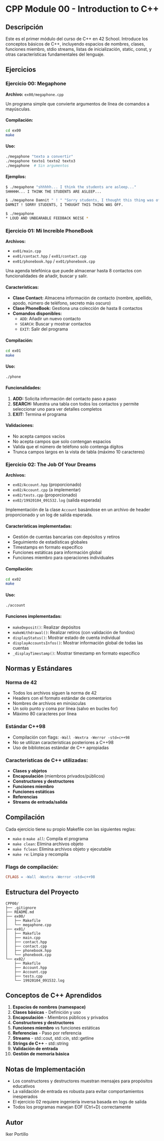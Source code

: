# CPP Module 00 - Introduction to C++

## Descripción
Este es el primer módulo del curso de C++ en 42 School. Introduce los conceptos básicos de C++, incluyendo espacios de nombres, clases, funciones miembro, stdio streams, listas de inicialización, static, const, y otras características fundamentales del lenguaje.

## Ejercicios

### Ejercicio 00: Megaphone
**Archivo:** `ex00/megaphone.cpp`

Un programa simple que convierte argumentos de línea de comandos a mayúsculas.

#### Compilación:
```bash
cd ex00
make
```

#### Uso:
```bash
./megaphone "texto a convertir"
./megaphone texto1 texto2 texto3
./megaphone  # Sin argumentos
```

#### Ejemplos:
```bash
$ ./megaphone "shhhhh... I think the students are asleep..."
SHHHHH... I THINK THE STUDENTS ARE ASLEEP...

$ ./megaphone Damnit " ! " "Sorry students, I thought this thing was off."
DAMNIT ! SORRY STUDENTS, I THOUGHT THIS THING WAS OFF.

$ ./megaphone
* LOUD AND UNBEARABLE FEEDBACK NOISE *
```

### Ejercicio 01: Mi Increíble PhoneBook
**Archivos:** 
- `ex01/main.cpp`
- `ex01/contact.hpp` / `ex01/contact.cpp`
- `ex01/phonebook.hpp` / `ex01/phonebook.cpp`

Una agenda telefónica que puede almacenar hasta 8 contactos con funcionalidades de añadir, buscar y salir.

#### Características:
- **Clase Contact:** Almacena información de contacto (nombre, apellido, apodo, número de teléfono, secreto más oscuro)
- **Clase PhoneBook:** Gestiona una colección de hasta 8 contactos
- **Comandos disponibles:**
  - `ADD`: Añadir un nuevo contacto
  - `SEARCH`: Buscar y mostrar contactos
  - `EXIT`: Salir del programa

#### Compilación:
```bash
cd ex01
make
```

#### Uso:
```bash
./phone
```

#### Funcionalidades:
1. **ADD:** Solicita información del contacto paso a paso
2. **SEARCH:** Muestra una tabla con todos los contactos y permite seleccionar uno para ver detalles completos
3. **EXIT:** Termina el programa

#### Validaciones:
- No acepta campos vacíos
- No acepta campos que solo contengan espacios
- Valida que el número de teléfono solo contenga dígitos
- Trunca campos largos en la vista de tabla (máximo 10 caracteres)

### Ejercicio 02: The Job Of Your Dreams
**Archivos:**
- `ex02/Account.hpp` (proporcionado)
- `ex02/Account.cpp` (a implementar)
- `ex02/tests.cpp` (proporcionado)
- `ex02/19920104_091532.log` (salida esperada)

Implementación de la clase `Account` basándose en un archivo de header proporcionado y un log de salida esperada.

#### Características implementadas:
- Gestión de cuentas bancarias con depósitos y retiros
- Seguimiento de estadísticas globales
- Timestamps en formato específico
- Funciones estáticas para información global
- Funciones miembro para operaciones individuales

#### Compilación:
```bash
cd ex02
make
```

#### Uso:
```bash
./account
```

#### Funciones implementadas:
- `makeDeposit()`: Realizar depósitos
- `makeWithdrawal()`: Realizar retiros (con validación de fondos)
- `displayStatus()`: Mostrar estado de cuenta individual
- `displayAccountsInfos()`: Mostrar información global de todas las cuentas
- `_displayTimestamp()`: Mostrar timestamp en formato específico

## Normas y Estándares

### Norma de 42
- Todos los archivos siguen la norma de 42
- Headers con el formato estándar de comentarios
- Nombres de archivos en minúsculas
- Un solo punto y coma por línea (salvo en bucles for)
- Máximo 80 caracteres por línea

### Estándar C++98
- Compilación con flags: `-Wall -Wextra -Werror -std=c++98`
- No se utilizan características posteriores a C++98
- Uso de bibliotecas estándar de C++ apropiadas

### Características de C++ utilizadas:
- **Clases y objetos**
- **Encapsulación** (miembros privados/públicos)
- **Constructores y destructores**
- **Funciones miembro**
- **Funciones estáticas**
- **Referencias**
- **Streams de entrada/salida**

## Compilación

Cada ejercicio tiene su propio Makefile con las siguientes reglas:
- `make` o `make all`: Compila el programa
- `make clean`: Elimina archivos objeto
- `make fclean`: Elimina archivos objeto y ejecutable
- `make re`: Limpia y recompila

### Flags de compilación:
```makefile
CFLAGS = -Wall -Wextra -Werror -std=c++98
```

## Estructura del Proyecto
```
CPP00/
├── .gitignore
├── README.md
├── ex00/
│   ├── Makefile
│   └── megaphone.cpp
├── ex01/
│   ├── Makefile
│   ├── main.cpp
│   ├── contact.hpp
│   ├── contact.cpp
│   ├── phonebook.hpp
│   └── phonebook.cpp
└── ex02/
    ├── Makefile
    ├── Account.hpp
    ├── Account.cpp
    ├── tests.cpp
    └── 19920104_091532.log
```

## Conceptos de C++ Aprendidos

1. **Espacios de nombres (namespace)**
2. **Clases básicas** - Definición y uso
3. **Encapsulación** - Miembros públicos y privados
4. **Constructores y destructores**
5. **Funciones miembro** vs funciones estáticas
6. **Referencias** - Paso por referencia
7. **Streams** - std::cout, std::cin, std::getline
8. **Strings de C++** - std::string
9. **Validación de entrada**
10. **Gestión de memoria básica**

## Notas de Implementación

- Los constructores y destructores muestran mensajes para propósitos educativos
- La validación de entrada es robusta para evitar comportamientos inesperados
- El ejercicio 02 requiere ingeniería inversa basada en logs de salida
- Todos los programas manejan EOF (Ctrl+D) correctamente

## Autor
Iker Portillo
